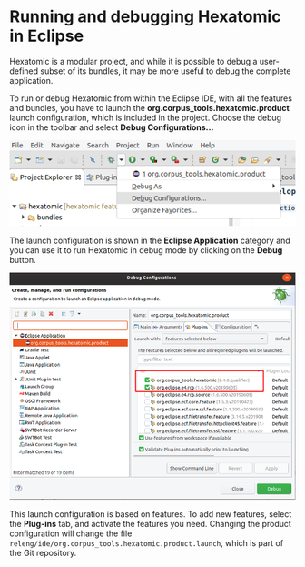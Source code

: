 # Running and debugging Hexatomic in Eclipse

Hexatomic is a modular project, and while it is possible to debug a user-defined subset of its bundles,
it may be more useful to debug the complete application.

To run or debug Hexatomic from within the Eclipse IDE, with all the features and bundles, you have to launch the
**org.corpus_tools.hexatomic.product** launch configuration, which is included in the project. 
Choose the debug icon in the toolbar and select **Debug Configurations...**

![Open debug configurations](./debug-configurations.png)

The launch configuration is shown in the **Eclipse Application** category and you can use it to run Hexatomic in debug mode by clicking on the
**Debug** button.

![Product launch configuration](./product-debug.png)

This launch configuration is based on features.
To add new features, select the **Plug-ins** tab, and activate the features you need.
Changing the product configuration will change the file `releng/ide/org.corpus_tools.hexatomic.product.launch`, which is part of the Git repository.
